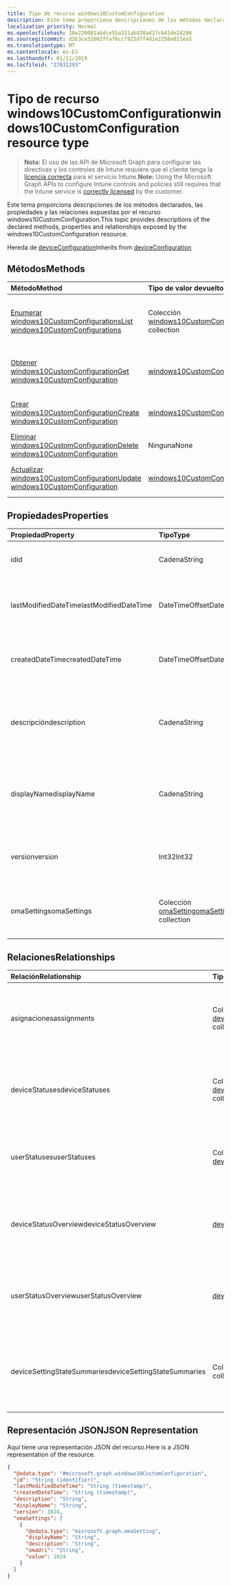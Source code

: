 ```yaml
---
title: Tipo de recurso windows10CustomConfiguration
description: Este tema proporciona descripciones de los métodos declarados, las propiedades y las relaciones expuestas por el recurso windows10CustomConfiguration.
localization_priority: Normal
ms.openlocfilehash: 10e220081a6dce55a321ab430a417c641de24286
ms.sourcegitcommit: d2b3ca32602ffa76cc7925d7f4d1e2258e611ea5
ms.translationtype: MT
ms.contentlocale: es-ES
ms.lasthandoff: 01/11/2019
ms.locfileid: "27831293"
---
```

# <a name="windows10customconfiguration-resource-type"></a><span data-ttu-id="f5252-103">Tipo de recurso windows10CustomConfiguration</span><span class="sxs-lookup"><span data-stu-id="f5252-103">windows10CustomConfiguration resource type</span></span>

> <span data-ttu-id="f5252-104">**Nota:** El uso de las API de Microsoft Graph para configurar las directivas y los controles de Intune requiere que el cliente tenga la [licencia correcta](https://go.microsoft.com/fwlink/?linkid=839381) para el servicio Intune.</span><span class="sxs-lookup"><span data-stu-id="f5252-104">**Note:** Using the Microsoft Graph APIs to configure Intune controls and policies still requires that the Intune service is [correctly licensed](https://go.microsoft.com/fwlink/?linkid=839381) by the customer.</span></span>

<span data-ttu-id="f5252-105">Este tema proporciona descripciones de los métodos declarados, las propiedades y las relaciones expuestas por el recurso windows10CustomConfiguration.</span><span class="sxs-lookup"><span data-stu-id="f5252-105">This topic provides descriptions of the declared methods, properties and relationships exposed by the windows10CustomConfiguration resource.</span></span>

<span data-ttu-id="f5252-106">Hereda de [deviceConfiguration](../resources/intune-deviceconfig-deviceconfiguration.md)</span><span class="sxs-lookup"><span data-stu-id="f5252-106">Inherits from [deviceConfiguration](../resources/intune-deviceconfig-deviceconfiguration.md)</span></span>

## <a name="methods"></a><span data-ttu-id="f5252-107">Métodos</span><span class="sxs-lookup"><span data-stu-id="f5252-107">Methods</span></span>
|<span data-ttu-id="f5252-108">Método</span><span class="sxs-lookup"><span data-stu-id="f5252-108">Method</span></span>|<span data-ttu-id="f5252-109">Tipo de valor devuelto</span><span class="sxs-lookup"><span data-stu-id="f5252-109">Return Type</span></span>|<span data-ttu-id="f5252-110">Descripción</span><span class="sxs-lookup"><span data-stu-id="f5252-110">Description</span></span>|
|:---|:---|:---|
|[<span data-ttu-id="f5252-111">Enumerar windows10CustomConfigurations</span><span class="sxs-lookup"><span data-stu-id="f5252-111">List windows10CustomConfigurations</span></span>](../api/intune-deviceconfig-windows10customconfiguration-list.md)|<span data-ttu-id="f5252-112">Colección [windows10CustomConfiguration](../resources/intune-deviceconfig-windows10customconfiguration.md)</span><span class="sxs-lookup"><span data-stu-id="f5252-112">[windows10CustomConfiguration](../resources/intune-deviceconfig-windows10customconfiguration.md) collection</span></span>|<span data-ttu-id="f5252-113">Enumere las propiedades y las relaciones de los objetos [windows10CustomConfiguration](../resources/intune-deviceconfig-windows10customconfiguration.md).</span><span class="sxs-lookup"><span data-stu-id="f5252-113">List properties and relationships of the [windows10CustomConfiguration](../resources/intune-deviceconfig-windows10customconfiguration.md) objects.</span></span>|
|[<span data-ttu-id="f5252-114">Obtener windows10CustomConfiguration</span><span class="sxs-lookup"><span data-stu-id="f5252-114">Get windows10CustomConfiguration</span></span>](../api/intune-deviceconfig-windows10customconfiguration-get.md)|[<span data-ttu-id="f5252-115">windows10CustomConfiguration</span><span class="sxs-lookup"><span data-stu-id="f5252-115">windows10CustomConfiguration</span></span>](../resources/intune-deviceconfig-windows10customconfiguration.md)|<span data-ttu-id="f5252-116">Lea las propiedades y las relaciones del objeto [windows10CustomConfiguration](../resources/intune-deviceconfig-windows10customconfiguration.md).</span><span class="sxs-lookup"><span data-stu-id="f5252-116">Read properties and relationships of the [windows10CustomConfiguration](../resources/intune-deviceconfig-windows10customconfiguration.md) object.</span></span>|
|[<span data-ttu-id="f5252-117">Crear windows10CustomConfiguration</span><span class="sxs-lookup"><span data-stu-id="f5252-117">Create windows10CustomConfiguration</span></span>](../api/intune-deviceconfig-windows10customconfiguration-create.md)|[<span data-ttu-id="f5252-118">windows10CustomConfiguration</span><span class="sxs-lookup"><span data-stu-id="f5252-118">windows10CustomConfiguration</span></span>](../resources/intune-deviceconfig-windows10customconfiguration.md)|<span data-ttu-id="f5252-119">Cree un objeto [windows10CustomConfiguration](../resources/intune-deviceconfig-windows10customconfiguration.md).</span><span class="sxs-lookup"><span data-stu-id="f5252-119">Create a new [windows10CustomConfiguration](../resources/intune-deviceconfig-windows10customconfiguration.md) object.</span></span>|
|[<span data-ttu-id="f5252-120">Eliminar windows10CustomConfiguration</span><span class="sxs-lookup"><span data-stu-id="f5252-120">Delete windows10CustomConfiguration</span></span>](../api/intune-deviceconfig-windows10customconfiguration-delete.md)|<span data-ttu-id="f5252-121">Ninguna</span><span class="sxs-lookup"><span data-stu-id="f5252-121">None</span></span>|<span data-ttu-id="f5252-122">Elimina un [windows10CustomConfiguration](../resources/intune-deviceconfig-windows10customconfiguration.md).</span><span class="sxs-lookup"><span data-stu-id="f5252-122">Deletes a [windows10CustomConfiguration](../resources/intune-deviceconfig-windows10customconfiguration.md).</span></span>|
|[<span data-ttu-id="f5252-123">Actualizar windows10CustomConfiguration</span><span class="sxs-lookup"><span data-stu-id="f5252-123">Update windows10CustomConfiguration</span></span>](../api/intune-deviceconfig-windows10customconfiguration-update.md)|[<span data-ttu-id="f5252-124">windows10CustomConfiguration</span><span class="sxs-lookup"><span data-stu-id="f5252-124">windows10CustomConfiguration</span></span>](../resources/intune-deviceconfig-windows10customconfiguration.md)|<span data-ttu-id="f5252-125">Actualice las propiedades de un objeto [windows10CustomConfiguration](../resources/intune-deviceconfig-windows10customconfiguration.md).</span><span class="sxs-lookup"><span data-stu-id="f5252-125">Update the properties of a [windows10CustomConfiguration](../resources/intune-deviceconfig-windows10customconfiguration.md) object.</span></span>|

## <a name="properties"></a><span data-ttu-id="f5252-126">Propiedades</span><span class="sxs-lookup"><span data-stu-id="f5252-126">Properties</span></span>
|<span data-ttu-id="f5252-127">Propiedad</span><span class="sxs-lookup"><span data-stu-id="f5252-127">Property</span></span>|<span data-ttu-id="f5252-128">Tipo</span><span class="sxs-lookup"><span data-stu-id="f5252-128">Type</span></span>|<span data-ttu-id="f5252-129">Descripción</span><span class="sxs-lookup"><span data-stu-id="f5252-129">Description</span></span>|
|:---|:---|:---|
|<span data-ttu-id="f5252-130">id</span><span class="sxs-lookup"><span data-stu-id="f5252-130">id</span></span>|<span data-ttu-id="f5252-131">Cadena</span><span class="sxs-lookup"><span data-stu-id="f5252-131">String</span></span>|<span data-ttu-id="f5252-132">Clave de la entidad.</span><span class="sxs-lookup"><span data-stu-id="f5252-132">Key of the entity.</span></span> <span data-ttu-id="f5252-133">Heredado de [deviceConfiguration](../resources/intune-deviceconfig-deviceconfiguration.md)</span><span class="sxs-lookup"><span data-stu-id="f5252-133">Inherited from [deviceConfiguration](../resources/intune-deviceconfig-deviceconfiguration.md)</span></span>|
|<span data-ttu-id="f5252-134">lastModifiedDateTime</span><span class="sxs-lookup"><span data-stu-id="f5252-134">lastModifiedDateTime</span></span>|<span data-ttu-id="f5252-135">DateTimeOffset</span><span class="sxs-lookup"><span data-stu-id="f5252-135">DateTimeOffset</span></span>|<span data-ttu-id="f5252-136">Fecha y hora en la que se modificó el objeto por última vez.</span><span class="sxs-lookup"><span data-stu-id="f5252-136">DateTime the object was last modified.</span></span> <span data-ttu-id="f5252-137">Heredado de [deviceConfiguration](../resources/intune-deviceconfig-deviceconfiguration.md)</span><span class="sxs-lookup"><span data-stu-id="f5252-137">Inherited from [deviceConfiguration](../resources/intune-deviceconfig-deviceconfiguration.md)</span></span>|
|<span data-ttu-id="f5252-138">createdDateTime</span><span class="sxs-lookup"><span data-stu-id="f5252-138">createdDateTime</span></span>|<span data-ttu-id="f5252-139">DateTimeOffset</span><span class="sxs-lookup"><span data-stu-id="f5252-139">DateTimeOffset</span></span>|<span data-ttu-id="f5252-140">Fecha y hora en la que se creó el objeto.</span><span class="sxs-lookup"><span data-stu-id="f5252-140">DateTime the object was created.</span></span> <span data-ttu-id="f5252-141">Heredado de [deviceConfiguration](../resources/intune-deviceconfig-deviceconfiguration.md)</span><span class="sxs-lookup"><span data-stu-id="f5252-141">Inherited from [deviceConfiguration](../resources/intune-deviceconfig-deviceconfiguration.md)</span></span>|
|<span data-ttu-id="f5252-142">descripción</span><span class="sxs-lookup"><span data-stu-id="f5252-142">description</span></span>|<span data-ttu-id="f5252-143">Cadena</span><span class="sxs-lookup"><span data-stu-id="f5252-143">String</span></span>|<span data-ttu-id="f5252-144">Descripción proporcionada por el administrador de la configuración del dispositivo.</span><span class="sxs-lookup"><span data-stu-id="f5252-144">Admin provided description of the Device Configuration.</span></span> <span data-ttu-id="f5252-145">Heredado de [deviceConfiguration](../resources/intune-deviceconfig-deviceconfiguration.md)</span><span class="sxs-lookup"><span data-stu-id="f5252-145">Inherited from [deviceConfiguration](../resources/intune-deviceconfig-deviceconfiguration.md)</span></span>|
|<span data-ttu-id="f5252-146">displayName</span><span class="sxs-lookup"><span data-stu-id="f5252-146">displayName</span></span>|<span data-ttu-id="f5252-147">Cadena</span><span class="sxs-lookup"><span data-stu-id="f5252-147">String</span></span>|<span data-ttu-id="f5252-148">Nombre proporcionado por el administrador de la configuración del dispositivo.</span><span class="sxs-lookup"><span data-stu-id="f5252-148">Admin provided name of the device configuration.</span></span> <span data-ttu-id="f5252-149">Heredado de [deviceConfiguration](../resources/intune-deviceconfig-deviceconfiguration.md)</span><span class="sxs-lookup"><span data-stu-id="f5252-149">Inherited from [deviceConfiguration](../resources/intune-deviceconfig-deviceconfiguration.md)</span></span>|
|<span data-ttu-id="f5252-150">version</span><span class="sxs-lookup"><span data-stu-id="f5252-150">version</span></span>|<span data-ttu-id="f5252-151">Int32</span><span class="sxs-lookup"><span data-stu-id="f5252-151">Int32</span></span>|<span data-ttu-id="f5252-152">Versión de la configuración del dispositivo.</span><span class="sxs-lookup"><span data-stu-id="f5252-152">Version of the device configuration.</span></span> <span data-ttu-id="f5252-153">Heredado de [deviceConfiguration](../resources/intune-deviceconfig-deviceconfiguration.md)</span><span class="sxs-lookup"><span data-stu-id="f5252-153">Inherited from [deviceConfiguration](../resources/intune-deviceconfig-deviceconfiguration.md)</span></span>|
|<span data-ttu-id="f5252-154">omaSettings</span><span class="sxs-lookup"><span data-stu-id="f5252-154">omaSettings</span></span>|<span data-ttu-id="f5252-155">Colección [omaSetting](../resources/intune-deviceconfig-omasetting.md)</span><span class="sxs-lookup"><span data-stu-id="f5252-155">[omaSetting](../resources/intune-deviceconfig-omasetting.md) collection</span></span>|<span data-ttu-id="f5252-156">Configuración de OMA.</span><span class="sxs-lookup"><span data-stu-id="f5252-156">OMA settings.</span></span> <span data-ttu-id="f5252-157">Esta colección puede contener un máximo de 1000 elementos.</span><span class="sxs-lookup"><span data-stu-id="f5252-157">This collection can contain a maximum of 1000 elements.</span></span>|

## <a name="relationships"></a><span data-ttu-id="f5252-158">Relaciones</span><span class="sxs-lookup"><span data-stu-id="f5252-158">Relationships</span></span>
|<span data-ttu-id="f5252-159">Relación</span><span class="sxs-lookup"><span data-stu-id="f5252-159">Relationship</span></span>|<span data-ttu-id="f5252-160">Tipo</span><span class="sxs-lookup"><span data-stu-id="f5252-160">Type</span></span>|<span data-ttu-id="f5252-161">Descripción</span><span class="sxs-lookup"><span data-stu-id="f5252-161">Description</span></span>|
|:---|:---|:---|
|<span data-ttu-id="f5252-162">asignaciones</span><span class="sxs-lookup"><span data-stu-id="f5252-162">assignments</span></span>|<span data-ttu-id="f5252-163">Colección [deviceConfigurationAssignment](../resources/intune-deviceconfig-deviceconfigurationassignment.md)</span><span class="sxs-lookup"><span data-stu-id="f5252-163">[deviceConfigurationAssignment](../resources/intune-deviceconfig-deviceconfigurationassignment.md) collection</span></span>|<span data-ttu-id="f5252-164">La lista de tareas para el perfil de configuración del dispositivo.</span><span class="sxs-lookup"><span data-stu-id="f5252-164">The list of assignments for the device configuration profile.</span></span> <span data-ttu-id="f5252-165">Heredado de [deviceConfiguration](../resources/intune-deviceconfig-deviceconfiguration.md)</span><span class="sxs-lookup"><span data-stu-id="f5252-165">Inherited from [deviceConfiguration](../resources/intune-deviceconfig-deviceconfiguration.md)</span></span>|
|<span data-ttu-id="f5252-166">deviceStatuses</span><span class="sxs-lookup"><span data-stu-id="f5252-166">deviceStatuses</span></span>|<span data-ttu-id="f5252-167">Colección [deviceConfigurationDeviceStatus](../resources/intune-deviceconfig-deviceconfigurationdevicestatus.md)</span><span class="sxs-lookup"><span data-stu-id="f5252-167">[deviceConfigurationDeviceStatus](../resources/intune-deviceconfig-deviceconfigurationdevicestatus.md) collection</span></span>|<span data-ttu-id="f5252-168">Estado de instalación de configuración del dispositivo por dispositivo.</span><span class="sxs-lookup"><span data-stu-id="f5252-168">Device configuration installation status by device.</span></span> <span data-ttu-id="f5252-169">Heredado de [deviceConfiguration](../resources/intune-deviceconfig-deviceconfiguration.md)</span><span class="sxs-lookup"><span data-stu-id="f5252-169">Inherited from [deviceConfiguration](../resources/intune-deviceconfig-deviceconfiguration.md)</span></span>|
|<span data-ttu-id="f5252-170">userStatuses</span><span class="sxs-lookup"><span data-stu-id="f5252-170">userStatuses</span></span>|<span data-ttu-id="f5252-171">Colección [deviceConfigurationUserStatus](../resources/intune-deviceconfig-deviceconfigurationuserstatus.md)</span><span class="sxs-lookup"><span data-stu-id="f5252-171">[deviceConfigurationUserStatus](../resources/intune-deviceconfig-deviceconfigurationuserstatus.md) collection</span></span>|<span data-ttu-id="f5252-172">Estado de instalación de configuración de dispositivo por usuario.</span><span class="sxs-lookup"><span data-stu-id="f5252-172">Device configuration installation status by user.</span></span> <span data-ttu-id="f5252-173">Heredado de [deviceConfiguration](../resources/intune-deviceconfig-deviceconfiguration.md)</span><span class="sxs-lookup"><span data-stu-id="f5252-173">Inherited from [deviceConfiguration](../resources/intune-deviceconfig-deviceconfiguration.md)</span></span>|
|<span data-ttu-id="f5252-174">deviceStatusOverview</span><span class="sxs-lookup"><span data-stu-id="f5252-174">deviceStatusOverview</span></span>|[<span data-ttu-id="f5252-175">deviceConfigurationDeviceOverview</span><span class="sxs-lookup"><span data-stu-id="f5252-175">deviceConfigurationDeviceOverview</span></span>](../resources/intune-deviceconfig-deviceconfigurationdeviceoverview.md)|<span data-ttu-id="f5252-176">Información general sobre el estado de dispositivos de la configuración de dispositivo. Heredado de [deviceConfiguration](../resources/intune-deviceconfig-deviceconfiguration.md)</span><span class="sxs-lookup"><span data-stu-id="f5252-176">Device Configuration devices status overview Inherited from [deviceConfiguration](../resources/intune-deviceconfig-deviceconfiguration.md)</span></span>|
|<span data-ttu-id="f5252-177">userStatusOverview</span><span class="sxs-lookup"><span data-stu-id="f5252-177">userStatusOverview</span></span>|[<span data-ttu-id="f5252-178">deviceConfigurationUserOverview</span><span class="sxs-lookup"><span data-stu-id="f5252-178">deviceConfigurationUserOverview</span></span>](../resources/intune-deviceconfig-deviceconfigurationuseroverview.md)|<span data-ttu-id="f5252-179">Información general sobre el estado de usuarios de la configuración de dispositivo. Heredado de [deviceConfiguration](../resources/intune-deviceconfig-deviceconfiguration.md)</span><span class="sxs-lookup"><span data-stu-id="f5252-179">Device Configuration users status overview Inherited from [deviceConfiguration](../resources/intune-deviceconfig-deviceconfiguration.md)</span></span>|
|<span data-ttu-id="f5252-180">deviceSettingStateSummaries</span><span class="sxs-lookup"><span data-stu-id="f5252-180">deviceSettingStateSummaries</span></span>|<span data-ttu-id="f5252-181">Colección [settingStateDeviceSummary](../resources/intune-deviceconfig-settingstatedevicesummary.md)</span><span class="sxs-lookup"><span data-stu-id="f5252-181">[settingStateDeviceSummary](../resources/intune-deviceconfig-settingstatedevicesummary.md) collection</span></span>|<span data-ttu-id="f5252-182">Resumen de dispositivo sobre el estado de configuración de la configuración de dispositivo. Heredado de [deviceConfiguration](../resources/intune-deviceconfig-deviceconfiguration.md)</span><span class="sxs-lookup"><span data-stu-id="f5252-182">Device Configuration Setting State Device Summary Inherited from [deviceConfiguration](../resources/intune-deviceconfig-deviceconfiguration.md)</span></span>|

## <a name="json-representation"></a><span data-ttu-id="f5252-183">Representación JSON</span><span class="sxs-lookup"><span data-stu-id="f5252-183">JSON Representation</span></span>
<span data-ttu-id="f5252-184">Aquí tiene una representación JSON del recurso.</span><span class="sxs-lookup"><span data-stu-id="f5252-184">Here is a JSON representation of the resource.</span></span>
<!-- {
  "blockType": "resource",
  "keyProperty": "id",
  "@odata.type": "microsoft.graph.windows10CustomConfiguration"
}
-->
``` json
{
  "@odata.type": "#microsoft.graph.windows10CustomConfiguration",
  "id": "String (identifier)",
  "lastModifiedDateTime": "String (timestamp)",
  "createdDateTime": "String (timestamp)",
  "description": "String",
  "displayName": "String",
  "version": 1024,
  "omaSettings": [
    {
      "@odata.type": "microsoft.graph.omaSetting",
      "displayName": "String",
      "description": "String",
      "omaUri": "String",
      "value": 1024
    }
  ]
}
```



